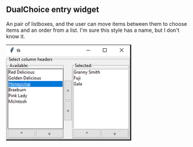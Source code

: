 

## DualChoice entry widget

An pair of listboxes, and the user can move items between them to choose items and an order from a list. I'm sure this style has a name, but I don't know it.

![Dualchoice](listbox_dualchoice.png)

